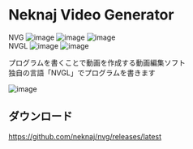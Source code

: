# Neknaj Video Generator

NVG
![image](https://img.shields.io/badge/-Electron-202450.svg?logo=electron&style=popout)
![image](https://img.shields.io/badge/-Javascript-575F0E.svg?logo=javascript&style=popout)
![image](https://img.shields.io/badge/-Node.js-032903.svg?logo=node.js&style=popout)  
NVGL
![image](https://img.shields.io/badge/-Javascript-575F0E.svg?logo=javascript&style=popout)
![image](https://img.shields.io/badge/-Rust-333333.svg?logo=rust&style=popout)


プログラムを書くことで動画を作成する動画編集ソフト  
独自の言語「NVGL」でプログラムを書きます  

![image](https://github.com/neknaj/nvg/assets/79097169/89ffa8bf-1410-403b-a867-af1f6a14bc42)

## ダウンロード
https://github.com/neknaj/nvg/releases/latest
